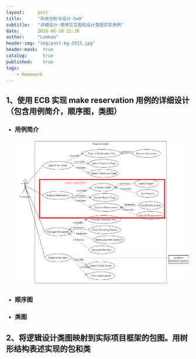 ```yaml
---
layout:     post
title:      "系统分析与设计-hw9"
subtitle:   "详细设计-使用交互图和设计类图实现用例"
date:       2018-06-30 22:30
author:     "Lumman"
header-img: "img/post-bg-2015.jpg"
header-mask:  true
catalog:      true
published:    true
tags:
    - Homework
---
```


## 1、使用 ECB 实现 make reservation 用例的详细设计（包含用例简介，顺序图，类图）

- ### 用例简介

  ![usecase](https://raw.githubusercontent.com/wulinman/wulinman.github.io/master/img/in-post/hw9/usecase.png)

- ### 顺序图

- ### 类图

## 2、将逻辑设计类图映射到实际项目框架的包图。用树形结构表述实现的包和类

